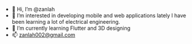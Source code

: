 - 👋 Hi, I’m @zanlah
- 👀 I’m interested in developing mobile and web applications lately I have been learning a lot of electrical engineering.
- 🌱 I’m currently learning Flutter and 3D designing
- 📫 zanlah002@gmail.com


